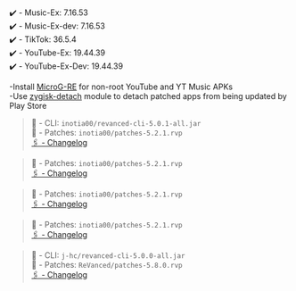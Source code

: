 ✔️ - Music-Ex: 7.16.53  
✔️ - Music-Ex-dev: 7.16.53  
✔️ - TikTok: 36.5.4  
✔️ - YouTube-Ex: 19.44.39  
✔️ - YouTube-Ex-Dev: 19.44.39  

-Install [MicroG-RE](https://github.com/WSTxda/MicroG-RE/releases) for non-root YouTube and YT Music APKs  
-Use [zygisk-detach](https://github.com/j-hc/zygisk-detach) module to detach patched apps from being updated by Play Store
  
> 🚀 - CLI: `inotia00/revanced-cli-5.0.1-all.jar`  
> 🚀 - Patches: `inotia00/patches-5.2.1.rvp`  
[🖇 - Changelog](https://github.com/inotia00/revanced-patches/releases/tag/v5.2.1)

> 🚀 - Patches: `inotia00/patches-5.2.1.rvp`  
[🖇 - Changelog](https://github.com/inotia00/revanced-patches/releases/tag/v5.2.1)

> 🚀 - Patches: `inotia00/patches-5.2.1.rvp`  
[🖇 - Changelog](https://github.com/inotia00/revanced-patches/releases/tag/v5.2.1)

> 🚀 - Patches: `inotia00/patches-5.2.1.rvp`  
[🖇 - Changelog](https://github.com/inotia00/revanced-patches/releases/tag/v5.2.1)

> 🚀 - CLI: `j-hc/revanced-cli-5.0.0-all.jar`  
> 🚀 - Patches: `ReVanced/patches-5.8.0.rvp`  
[🖇 - Changelog](https://github.com/ReVanced/revanced-patches/releases/tag/v5.8.0)  
